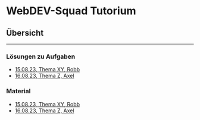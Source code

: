 # WebDEV-Squad Tutorium

## Übersicht

---

### Lösungen zu Aufgaben

- [15.08.23, Thema XY, Robb]()
- [16.08.23, Thema Z, Axel]()

### Material

- [15.08.23, Thema XY, Robb]()
- [16.08.23, Thema Z, Axel]()
